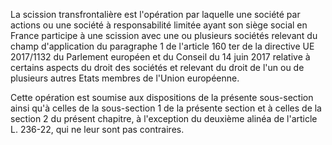 La scission transfrontalière est l'opération par laquelle une société par actions ou une société à responsabilité limitée ayant son siège social en France participe à une scission avec une ou plusieurs sociétés relevant du champ d'application du paragraphe 1 de l'article 160 ter de la directive UE 2017/1132 du Parlement européen et du Conseil du 14 juin 2017 relative à certains aspects du droit des sociétés et relevant du droit de l'un ou de plusieurs autres Etats membres de l'Union européenne.

Cette opération est soumise aux dispositions de la présente sous-section ainsi qu'à celles de la sous-section 1 de la présente section et à celles de la section 2 du présent chapitre, à l'exception du deuxième alinéa de l'article L. 236-22, qui ne leur sont pas contraires.

